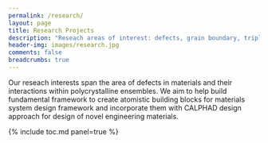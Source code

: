 ```yaml
---
permalink: /research/
layout: page
title: Research Projects
description: "Reseach areas of interest: defects, grain boundary, triple junction, thermodynamic, atomistic simulation, etc."
header-img: images/research.jpg
comments: false
breadcrumbs: true
---
```


Our reseach interests span the area of defects in materials and their interactions within polycrystalline ensembles. We aim to help build fundamental framework to create atomistic building blocks for materials system design framework and incorporate them with CALPHAD design approach for design of novel engineering materials.

{% include toc.md panel=true %}
